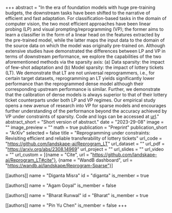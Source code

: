+++
abstract = "In the era of foundation models with huge pre-training budgets, the downstream tasks have been shifted to the narrative of efficient and fast adaptation. For classification-based tasks in the domain of computer vision, the two most efficient approaches have been linear probing (LP) and visual prompting/reprogramming (VP); the former aims to learn a classifier in the form of a linear head on the features extracted by the pre-trained model, while the latter maps the input data to the domain of the source data on which the model was originally pre-trained on. Although extensive studies have demonstrated the differences between LP and VP in terms of downstream performance, we explore the capabilities of the two aforementioned methods via the sparsity axis: (a) Data sparsity: the impact of few-shot adaptation and (b) Model sparsity: the impact of lottery tickets (LT). We demonstrate that LT are not universal reprogrammers, i.e., for certain target datasets, reprogramming an LT yields significantly lower performance than the reprogrammed dense model although their corresponding upstream performance is similar. Further, we demonstrate that the calibration of dense models is always superior to that of their lottery ticket counterparts under both LP and VP regimes. Our empirical study opens a new avenue of research into VP for sparse models and encourages further understanding of the performance beyond the accuracy achieved by VP under constraints of sparsity. Code and logs can be accessed at [url](https://github.com/landskape-ai/Reprogram_LT)."
abstract_short = "Short version of abstract."
date = "2023-29-08"
image = ""
image_preview = ""
math = true
publication = "Preprint"
publication_short = "ArXiv"
selected = false
title = "Reprogramming under constraints: Revisiting efficient and reliable transferability of lottery tickets"
url_code = "https://github.com/landskape-ai/Reprogram_LT"
url_dataset = ""
url_pdf = "https://arxiv.org/abs/2308.14969"
url_project = ""
url_slides = ""
url_video = ""
url_custom = [{name = "Cite", url = "https://github.com/landskape-ai/Reprogram_LT#cite"}, {name = "WandB dashboard", url = "https://wandb.ai/landskape/Reprogram-Sparse"}]


[[authors]]
    name = "Diganta Misra"
    id = "diganta"
    is_member = true

[[authors]]
    name = "Agam Goyal"
    is_member = false

[[authors]]
    name = "Bharat Runwal"
    id = "Bharat"
    is_member = true

[[authors]]
    name = "Pin Yu Chen"
    is_member = false
+++